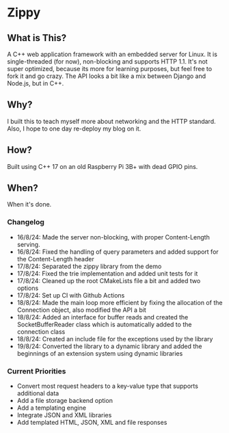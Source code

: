 # Zippy

## What is This?

A C++ web application framework with an embedded server for Linux. It is single-threaded (for now), non-blocking and supports HTTP 1.1. It's not super optimized, because its more for learning purposes, but feel free to fork it and go crazy. The API looks a bit like a mix between Django and Node.js, but in C++.

## Why?

I built this to teach myself more about networking and the HTTP standard. Also, I hope to one day re-deploy my blog on it.

## How?

Built using C++ 17 on an old Raspberry Pi 3B+ with dead GPIO pins.

## When?

When it's done.

### Changelog

- 16/8/24: Made the server non-blocking, with proper Content-Length serving.
- 16/8/24: Fixed the handling of query parameters and added support for the Content-Length header
- 17/8/24: Separated the zippy library from the demo
- 17/8/24: Fixed the trie implementation and added unit tests for it
- 17/8/24: Cleaned up the root CMakeLists file a bit and added two options
- 17/8/24: Set up CI with Github Actions
- 18/8/24: Made the main loop more efficient by fixing the allocation of the Connection object, also modified the API a bit
- 18/8/24: Added an interface for buffer reads and created the SocketBufferReader class which is automatically added to the connection class
- 18/8/24: Created an include file for the exceptions used by the library
- 19/8/24: Converted the library to a dynamic library and added the beginnings of an extension system using dynamic libraries

### Current Priorities

- Convert most request headers to a key-value type that supports additional data
- Add a file storage backend option
- Add a templating engine
- Integrate JSON and XML libraries
- Add templated HTML, JSON, XML and file responses
